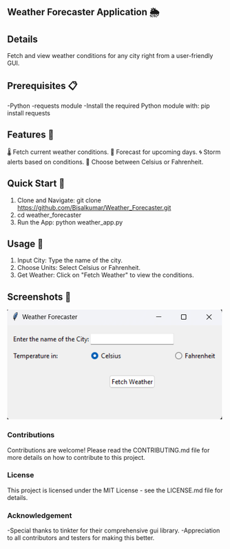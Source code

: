 ## Weather Forecaster Application 🌦

## Details
Fetch and view weather conditions for any city right from a user-friendly GUI.

## Prerequisites 📋

-Python
-requests module
-Install the required Python module with: pip install requests

## Features 🌟

🌡 Fetch current weather conditions.
📅 Forecast for upcoming days.
🌀 Storm alerts based on conditions.
🔧 Choose between Celsius or Fahrenheit.

## Quick Start 🚀

1. Clone and Navigate: git clone https://github.com/Bisalkumar/Weather_Forecaster.git
2. cd weather_forecaster
3. Run the App: python weather_app.py

## Usage 🎯

1. Input City: Type the name of the city.
2. Choose Units: Select Celsius or Fahrenheit.
3. Get Weather: Click on "Fetch Weather" to view the conditions.

## Screenshots 📸

![app.png](app.png)


### Contributions
Contributions are welcome! Please read the CONTRIBUTING.md file for more details on how to contribute to this project.

### License
This project is licensed under the MIT License - see the LICENSE.md file for details.

### Acknowledgement
-Special thanks to tinkter for their comprehensive gui library.
-Appreciation to all contributors and testers for making this better.
